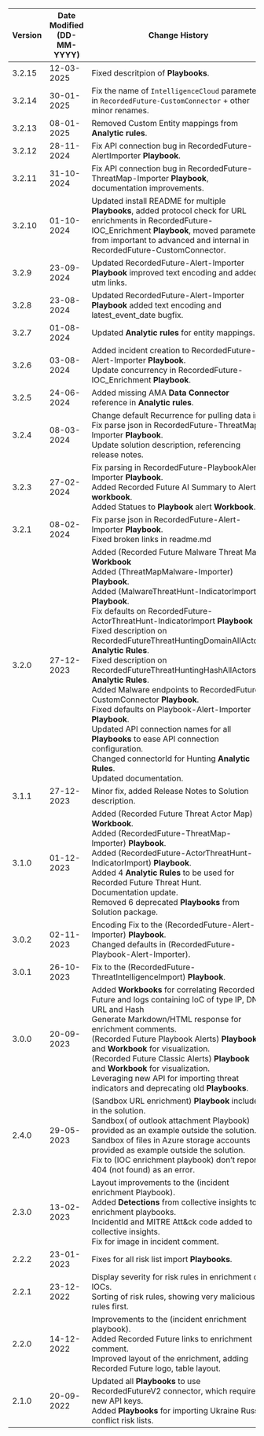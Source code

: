 | **Version** | **Date Modified (DD-MM-YYYY)** | **Change History**                          |
|-------------|--------------------------------|---------------------------------------------|
| 3.2.15       |  12-03-2025                    | Fixed descritpion of **Playbooks**.	|
| 3.2.14       |  30-01-2025                    | Fix the name of `IntelligenceCloud` parameter in `RecordedFuture-CustomConnector` + other minor renames.	|
| 3.2.13       |  08-01-2025                    | Removed Custom Entity mappings from **Analytic rules**.	|
| 3.2.12       |  28-11-2024                    | Fix API connection bug in RecordedFuture-AlertImporter **Playbook**. |
| 3.2.11       |  31-10-2024                    | Fix API connection bug in RecordedFuture-ThreatMap-Importer **Playbook**, documentation improvements. |
| 3.2.10       |  01-10-2024                    | Updated install README for multiple **Playbooks**, added protocol check for URL enrichments in RecordedFuture-IOC_Enrichment **Playbook**, moved parameters from important to advanced and internal in RecordedFuture-CustomConnector.|
| 3.2.9       |  23-09-2024                    | Updated RecordedFuture-Alert-Importer **Playbook** improved text encoding and added utm links.  |
| 3.2.8       |  23-08-2024                    | Updated RecordedFuture-Alert-Importer **Playbook** added text encoding and latest_event_date bugfix.  |
| 3.2.7       |  01-08-2024                    | Updated **Analytic rules** for entity mappings.  |
| 3.2.6       |  03-08-2024                     | Added incident creation to RecordedFuture-Alert-Importer **Playbook**.<br/> Update concurrency in RecordedFuture-IOC_Enrichment **Playbook**.  |
| 3.2.5       |  24-06-2024                    | Added missing AMA **Data Connector** reference in **Analytic rules**.  |
| 3.2.4       |  08-03-2024                     | Change default Recurrence for pulling data in Fix parse json in RecordedFuture-ThreatMap-Importer **Playbook**.<br/> Update solution description, referencing release notes.  |
| 3.2.3       |  27-02-2024                     | Fix parsing in RecordedFuture-PlaybookAlert-Importer **Playbook**.<br/> Added Recorded Future AI Summary to Alert **workbook**.<br/> Added Statues to **Playbook** alert **Workbook**. |
| 3.2.1       |  08-02-2024                     | Fix parse json in RecordedFuture-Alert-Importer **Playbook**.<br/> Fixed broken links in readme.md |
| 3.2.0       |  27-12-2023                    | Added (Recorded Future Malware Threat Map) **Workbook**<br/> Added (ThreatMapMalware-Importer) **Playbook**.<br/> Added (MalwareThreatHunt-IndicatorImport) **Playbook**.<br/> Fix defaults on RecordedFuture-ActorThreatHunt-IndicatorImport **Playbook** <br/> Fixed description on RecordedFutureThreatHuntingDomainAllActors **Analytic Rules**.<br/> Fixed description on RecordedFutureThreatHuntingHashAllActors **Analytic Rules**. <br/> Added Malware endpoints to RecordedFuture-CustomConnector **Playbook**. <br/> Fixed defaults on Playbook-Alert-Importer **Playbook**.<br/> Updated API connection names for all **Playbooks** to ease API connection configuration. <br>Changed connectorId for Hunting **Analytic Rules**. <br/>Updated documentation. <br/> |
| 3.1.1       |  27-12-2023                    | Minor fix, added Release Notes to Solution description. |
| 3.1.0       |  01-12-2023                    | Added (Recorded Future Threat Actor Map) **Workbook**.<br/> Added (RecordedFuture-ThreatMap-Importer) **Playbook**.<br/> Added (RecordedFuture-ActorThreatHunt-IndicatorImport) **Playbook**.<br/> Added 4 **Analytic Rules** to be used for Recorded Future Threat Hunt. <br/> Documentation update.<br/> Removed 6 deprecated **Playbooks** from Solution package. |
| 3.0.2       | 02-11-2023                     | Encoding Fix to the (RecordedFuture-Alert-Importer) **Playbook**.<br/> Changed defaults in (RecordedFuture-Playbook-Alert-Importer). |
| 3.0.1       | 26-10-2023                     | Fix to the (RecordedFuture-ThreatIntelligenceImport) **Playbook**.  |
| 3.0.0       | 20-09-2023                     | Added **Workbooks** for correlating Recorded Future and logs containing IoC of type IP, DNS, URL and Hash <br/> Generate Markdown/HTML response for enrichment comments.<br/> (Recorded Future Playbook Alerts) **Playbook** and  **Workbook** for visualization.<br/> (Recorded Future Classic Alerts) **Playbook** and **Workbook** for visualization.<br/> Leveraging new API for importing threat indicators and deprecating old **Playbooks**. | 
| 2.4.0       | 29-05-2023                     | (Sandbox URL enrichment) **Playbook** included in the solution. <br/> Sandbox( of outlook attachment Playbook) provided as an example outside the solution. <br/> Sandbox of files in Azure storage accounts provided as example outside the solution. <br/> Fix to (IOC enrichment playbook) don’t report 404 (not found) as an error. |
| 2.3.0       | 13-02-2023                     | Layout improvements to the (incident enrichment Playbook). <br/>Added **Detections** from collective insights to enrichment playbooks.<br/>IncidentId and MITRE Att&ck code added to collective insights.<br/>Fix for image in incident comment. |
| 2.2.2       | 23-01-2023                     | Fixes for all risk list import **Playbooks**. |
| 2.2.1       | 23-12-2022                     | Display severity for risk rules in enrichment of IOCs.<br/>Sorting of risk rules, showing very malicious rules first. |
| 2.2.0       | 14-12-2022                     | Improvements to the (incident enrichment playbook).<br/>Added Recorded Future links to enrichment comment.<br/> Improved layout of the enrichment, adding Recorded Future logo, table layout. |
| 2.1.0       | 20-09-2022                     | Updated all **Playbooks** to use RecordedFutureV2 connector, which requires new API keys. <br/>Added **Playbooks** for importing Ukraine Russia conflict risk lists. |
